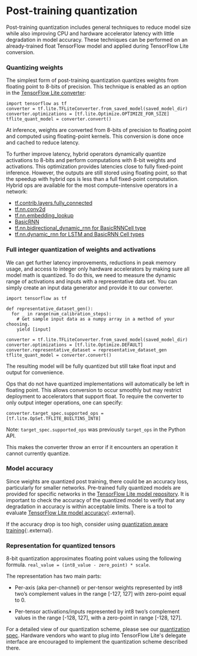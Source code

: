 # Post-training quantization

Post-training quantization includes general techniques to reduce model size
while also improving CPU and hardware accelerator latency with little
degradation in model accuracy. These techniques can be performed on an
already-trained float TensorFlow model and applied during TensorFlow Lite
conversion.

### Quantizing weights

The simplest form of post-training quantization quantizes weights from floating
point to 8-bits of precision. This technique is enabled as an option in the
[TensorFlow Lite converter](../convert/):

```
import tensorflow as tf
converter = tf.lite.TFLiteConverter.from_saved_model(saved_model_dir)
converter.optimizations = [tf.lite.Optimize.OPTIMIZE_FOR_SIZE]
tflite_quant_model = converter.convert()
```

At inference, weights are converted from 8-bits of precision to floating point and
computed using floating-point kernels. This conversion is done once and cached to reduce latency.

To further improve latency, hybrid operators dynamically quantize activations to 8-bits and
perform computations with 8-bit weights and activations. This optimization provides latencies
close to fully fixed-point inference. However, the outputs are still stored using
floating point, so that the speedup with hybrid ops is less than a full fixed-point computation.
Hybrid ops are available for the most compute-intensive operators in a network:

*  [tf.contrib.layers.fully_connected](https://www.tensorflow.org/api_docs/python/tf/contrib/layers/fully_connected)
*  [tf.nn.conv2d](https://www.tensorflow.org/api_docs/python/tf/nn/conv2d)
*  [tf.nn.embedding_lookup](https://www.tensorflow.org/api_docs/python/tf/nn/embedding_lookup)
*  [BasicRNN](https://www.tensorflow.org/api_docs/python/tf/contrib/rnn/BasicRNNCell)
*  [tf.nn.bidirectional_dynamic_rnn for BasicRNNCell type](https://www.tensorflow.org/api_docs/python/tf/nn/bidirectional_dynamic_rnn)
*  [tf.nn.dynamic_rnn for LSTM and BasicRNN Cell types](https://www.tensorflow.org/api_docs/python/tf/nn/dynamic_rnn)

### Full integer quantization of weights and activations

We can get further latency improvements, reductions in peak memory usage, and
access to integer only hardware accelerators by making sure all model math is
quantized. To do this, we need to measure the dynamic range of activations and
inputs with a representative data set. You can simply create an input data
generator and provide it to our converter.

```
import tensorflow as tf

def representative_dataset_gen():
  for _ in range(num_calibration_steps):
    # Get sample input data as a numpy array in a method of your choosing.
    yield [input]

converter = tf.lite.TFLiteConverter.from_saved_model(saved_model_dir)
converter.optimizations = [tf.lite.Optimize.DEFAULT]
converter.representative_dataset = representative_dataset_gen
tflite_quant_model = converter.convert()
```

The resulting model will be fully quantized but still take float input and
output for convenience.

Ops that do not have quantized implementations will automatically be left in
floating point. This allows conversion to occur smoothly but may restrict
deployment to accelerators that support float. To require the converter to only
output integer operations, one can specify:

```
converter.target_spec.supported_ops = [tf.lite.OpSet.TFLITE_BUILTINS_INT8]
```

Note: `target_spec.supported_ops` was previously `target_ops` in the Python API.

This makes the converter throw an error if it encounters an operation it cannot
currently quantize.

### Model accuracy

Since weights are quantized post training, there could be an accuracy loss,
particularly for smaller networks. Pre-trained fully quantized models are
provided for specific networks in the
[TensorFlow Lite model repository](../models/). It is important to check the
accuracy of the quantized model to verify that any degradation in accuracy is
within acceptable limits. There is a tool to evaluate
[TensorFlow Lite model accuracy](https://github.com/tensorflow/tensorflow/blob/master/tensorflow/lite/tools/accuracy/README.md){:.external}.

If the accuracy drop is too high, consider using
[quantization aware training](https://github.com/tensorflow/tensorflow/tree/r1.13/tensorflow/contrib/quantize){:.external}.

### Representation for quantized tensors

8-bit quantization approximates floating point values using the following
formula. `real_value = (int8_value - zero_point) * scale`.

The representation has two main parts:

*   Per-axis (aka per-channel) or per-tensor weights represented by int8 two’s
    complement values in the range [-127, 127] with zero-point equal to 0.

*   Per-tensor activations/inputs represented by int8 two’s complement values in
    the range [-128, 127], with a zero-point in range [-128, 127].

For a detailed view of our quantization scheme, please see our
[quantization spec](./quantization_spec.md). Hardware vendors who want to plug
into TensorFlow Lite's delegate interface are encouraged to implement the
quantization scheme described there.
